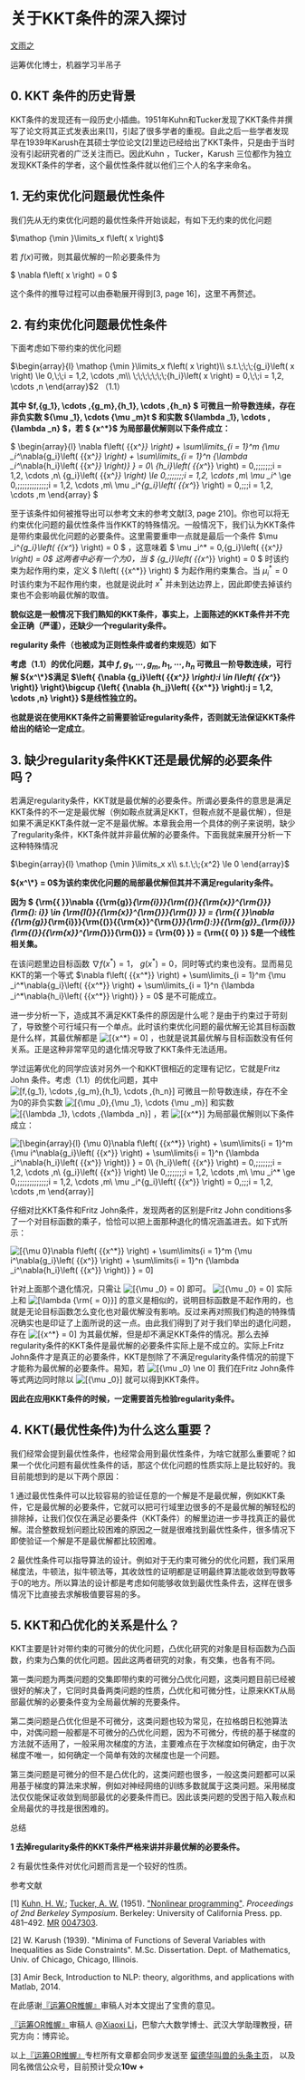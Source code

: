 # 关于KKT条件的深入探讨



[文雨之](https://www.zhihu.com/people/wen-yu-zhi-37)

运筹优化博士，机器学习半吊子



## **0. KKT 条件的历史背景**

KKT条件的发现还有一段历史小插曲。1951年Kuhn和Tucker发现了KKT条件并撰写了论文将其正式发表出来[1]，引起了很多学者的重视。自此之后一些学者发现早在1939年Karush在其硕士学位论文[2]里边已经给出了KKT条件，只是由于当时没有引起研究者的广泛关注而已。因此Kuhn ，Tucker，Karush 三位都作为独立发现KKT条件的学者，这个最优性条件就以他们三个人的名字来命名。



## **1. 无约束优化问题最优性条件**

我们先从无约束优化问题的最优性条件开始谈起，有如下无约束的优化问题

$\mathop {\min }\limits_x f\left( x \right)​$

若 $f\left( x \right)$可微，则其最优解的一阶必要条件为

$ \nabla f\left( x \right) = 0 $

这个条件的推导过程可以由泰勒展开得到[3, page 16]，这里不再赘述。



## **2. 有约束优化问题最优性条件**

下面考虑如下带约束的优化问题

$\begin{array}{l} \mathop {\min }\limits_x f\left( x \right)\\ s.t.\;\;\;{g_i}\left( x \right) \le 0,\;\;i = 1,2, \cdots ,m\\ \;\;\;\;\;\;\;{h_i}\left( x \right) = 0,\;\;i = 1,2, \cdots ,n \end{array}​$2      （1.1）

**其中 $f,{g_1}, \cdots ,{g_m},{h_1}, \cdots ,{h_n} $ 可微且一阶导数连续，存在非负实数 ${\mu _1}, \cdots {\mu _m}t $ 和实数 ${\lambda _1}, \cdots ,{\lambda _n} $，若 $ {x^*}$ 为局部最优解则以下条件成立：**

$ \begin{array}{l} \nabla f\left( {{x^*}} \right) + \sum\limits_{i = 1}^m {\mu _i^*\nabla{g_i}\left( {{x^*}} \right) + \sum\limits_{i = 1}^n {\lambda _i^*\nabla{h_i}\left( {{x^*}} \right)} } = 0\\ {h_i}\left( {{x^*}} \right) = 0,\;\;\;\;\;\;\;i = 1,2, \cdots ,n\\ {g_i}\left( {{x^*}} \right) \le 0,\;\;\;\;\;\;\;i = 1,2, \cdots ,m\\ \mu _i^* \ge 0,\;\;\;\;\;\;\;\;\;\;\;\;\;i = 1,2, \cdots ,m\\ \mu _i^*{g_i}\left( {{x^*}} \right) = 0,\;\;\;i = 1,2, \cdots ,m \end{array} ​$

至于该条件如何被推导出可以参考文末的参考文献[3, page 210]。你也可以将无约束优化问题的最优性条件当作KKT的特殊情况。一般情况下，我们认为KKT条件是带约束最优化问题的必要条件。这里需要重申一点就是最后一个条件 $\mu _i^*{g_i}\left( {{x^*}} \right) = 0 $ ，这意味着 $ \mu _i^* = 0,{g_i}\left( {{x^*}} \right) = 0$ ​这两者中必有一个为0，当 $ {g_i}\left( {{x^*}} \right) = 0 $ 时该约束为起作用约束，定义 $ I\left( {{x^*}} \right)  $ 为起作用约束集合。当 $\mu _i^* = 0$ 时该约束为不起作用约束，也就是说此时 ${{x^*}}$ 并未到达边界上，因此即使去掉该约束也不会影响最优解的取值。

**貌似这是一般情况下我们熟知的KKT条件，事实上，上面陈述的KKT条件并不完全正确（严谨），还缺少一个regularity条件。**

**regularity 条件（也被成为正则性条件或者约束规范）如下**

**考虑（1.1）的优化问题，其中 $f,{g_1}, \cdots ,{g_m},{h_1}, \cdots ,{h_n}$ 可微且一阶导数连续，可行解 ${x^\*}$满足 $\left\{ {\nabla {g_i}\left( {{x^*}} \right):i \in I\left( {{x^*}} \right)} \right\}\bigcup {\left\{ {\nabla {h_j}\left( {{x^*}} \right):j = 1,2, \cdots ,n} \right\}} $是线性独立的。**

**也就是说在使用KKT条件之前需要验证regularity条件，否则就无法保证KKT条件给出的结论一定成立**。





## **3. 缺少regularity条件KKT还是最优解的必要条件吗？**

若满足regularity条件，KKT就是最优解的必要条件。所谓必要条件的意思是满足KKT条件的不一定是最优解（例如鞍点就满足KKT，但鞍点就不是最优解），但是如果不满足KKT条件就一定不是最优解。本章我会用一个具体的例子来说明，缺少了regularity条件，KKT条件就并非最优解的必要条件。下面我就来展开分析一下这种特殊情况

$\begin{array}{l} \mathop {\min }\limits_x x\\ s.t.\;\;{x^2} \le 0 \end{array}$

**${x^\*} = 0​$为该约束优化问题的局部最优解但其并不满足regularity条件。**

**因为 $ {\rm{\{ }}\nabla {{\rm{g}}_{\rm{i}}}{\rm{(}}{{\rm{x}}^{\rm{*}}}{\rm{): i}} \in {\rm{I(}}{{\rm{x}}^{\rm{*}}}{\rm{)\} }} = {\rm{\{ }}\nabla {{\rm{g}}_{\rm{i}}}{\rm{(}}{{\rm{x}}^{\rm{*}}}{\rm{):}}{{\rm{g}}_{\rm{i}}}{\rm{(}}{{\rm{x}}^{\rm{*}}}{\rm{)}} = {\rm{0\} }} = {\rm{\{ 0\} }} ​$是一个线性相关集。**



在该问题里边目标函数 $\nabla f\left( {{x^*}} \right) = 1$， $g\left( {{x^*}} \right) = 0$，同时等式约束也没有。显而易见KKT的第一个等式 $\nabla f\left( {{x^*}} \right) + \sum\limits_{i = 1}^m {\mu _i^*\nabla{g_i}\left( {{x^*}} \right) + \sum\limits_{i = 1}^n {\lambda _i^*\nabla{h_i}\left( {{x^*}} \right)} } = 0$ 是不可能成立。

进一步分析一下，造成其不满足KKT条件的原因是什么呢？是由于约束过于苛刻了，导致整个可行域只有一个单点。此时该约束优化问题的最优解无论其目标函数是什么样，其最优解都是 ![\[{x^*} = 0\]](https://www.zhihu.com/equation?tex=%5C%5B%7Bx%5E%2A%7D+%3D+0%5C%5D) ，也就是说其最优解与目标函数没有任何关系。正是这种非常罕见的退化情况导致了KKT条件无法适用。

学过运筹优化的同学应该对另外一个和KKT很相近的定理有记忆，它就是Fritz John 条件。考虑（1.1）的优化问题，其中 ![\[f,{g_1}, \cdots ,{g_m},{h_1}, \cdots ,{h_n}\]](https://www.zhihu.com/equation?tex=%5C%5Bf%2C%7Bg_1%7D%2C+%5Ccdots+%2C%7Bg_m%7D%2C%7Bh_1%7D%2C+%5Ccdots+%2C%7Bh_n%7D%5C%5D) 可微且一阶导数连续，存在不全为0的非负实数 ![\[{\mu _0},{\mu _1}, \cdots {\mu _m}\]](https://www.zhihu.com/equation?tex=%5C%5B%7B%5Cmu+_0%7D%2C%7B%5Cmu+_1%7D%2C+%5Ccdots+%7B%5Cmu+_m%7D%5C%5D) 和实数 ![\[{\lambda _1}, \cdots ,{\lambda _n}\]](https://www.zhihu.com/equation?tex=%5C%5B%7B%5Clambda+_1%7D%2C+%5Ccdots+%2C%7B%5Clambda+_n%7D%5C%5D) ，若 ![\[{x^*}\]](https://www.zhihu.com/equation?tex=%5C%5B%7Bx%5E%2A%7D%5C%5D) 为局部最优解则以下条件成立：

![\[\begin{array}{l} {\mu _0}\nabla f\left( {{x^*}} \right) + \sum\limits_{i = 1}^m {\mu _i^*\nabla{g_i}\left( {{x^*}} \right) + \sum\limits_{i = 1}^n {\lambda _i^*\nabla{h_i}\left( {{x^*}} \right)} } = 0\\ {h_i}\left( {{x^*}} \right) = 0,\;\;\;\;\;\;\;i = 1,2, \cdots ,n\\ {g_i}\left( {{x^*}} \right) \le 0,\;\;\;\;\;\;\;i = 1,2, \cdots ,m\\ \mu _i^* \ge 0,\;\;\;\;\;\;\;\;\;\;\;\;\;i = 1,2, \cdots ,m\\ \mu _i^*{g_i}\left( {{x^*}} \right) = 0,\;\;\;i = 1,2, \cdots ,m \end{array}\]](https://www.zhihu.com/equation?tex=%5C%5B%5Cbegin%7Barray%7D%7Bl%7D+%7B%5Cmu+_0%7D%5Cnabla+f%5Cleft%28+%7B%7Bx%5E%2A%7D%7D+%5Cright%29+%2B+%5Csum%5Climits_%7Bi+%3D+1%7D%5Em+%7B%5Cmu+_i%5E%2A%5Cnabla%7Bg_i%7D%5Cleft%28+%7B%7Bx%5E%2A%7D%7D+%5Cright%29+%2B+%5Csum%5Climits_%7Bi+%3D+1%7D%5En+%7B%5Clambda+_i%5E%2A%5Cnabla%7Bh_i%7D%5Cleft%28+%7B%7Bx%5E%2A%7D%7D+%5Cright%29%7D+%7D+%3D+0%5C%5C+%7Bh_i%7D%5Cleft%28+%7B%7Bx%5E%2A%7D%7D+%5Cright%29+%3D+0%2C%5C%3B%5C%3B%5C%3B%5C%3B%5C%3B%5C%3B%5C%3Bi+%3D+1%2C2%2C+%5Ccdots+%2Cn%5C%5C+%7Bg_i%7D%5Cleft%28+%7B%7Bx%5E%2A%7D%7D+%5Cright%29+%5Cle+0%2C%5C%3B%5C%3B%5C%3B%5C%3B%5C%3B%5C%3B%5C%3Bi+%3D+1%2C2%2C+%5Ccdots+%2Cm%5C%5C+%5Cmu+_i%5E%2A+%5Cge+0%2C%5C%3B%5C%3B%5C%3B%5C%3B%5C%3B%5C%3B%5C%3B%5C%3B%5C%3B%5C%3B%5C%3B%5C%3B%5C%3Bi+%3D+1%2C2%2C+%5Ccdots+%2Cm%5C%5C+%5Cmu+_i%5E%2A%7Bg_i%7D%5Cleft%28+%7B%7Bx%5E%2A%7D%7D+%5Cright%29+%3D+0%2C%5C%3B%5C%3B%5C%3Bi+%3D+1%2C2%2C+%5Ccdots+%2Cm+%5Cend%7Barray%7D%5C%5D)

仔细对比KKT条件和Fritz John条件，发现两者的区别是Fritz John conditions多了一个对目标函数的乘子，恰恰可以把上面那种退化的情况涵盖进去。如下式所示：

![\[{\mu _0}\nabla f\left( {{x^*}} \right) + \sum\limits_{i = 1}^m {\mu _i^*\nabla{g_i}\left( {{x^*}} \right) + \sum\limits_{i = 1}^n {\lambda _i^*\nabla{h_i}\left( {{x^*}} \right)} } = 0\]](https://www.zhihu.com/equation?tex=%5C%5B%7B%5Cmu+_0%7D%5Cnabla+f%5Cleft%28+%7B%7Bx%5E%2A%7D%7D+%5Cright%29+%2B+%5Csum%5Climits_%7Bi+%3D+1%7D%5Em+%7B%5Cmu+_i%5E%2A%5Cnabla%7Bg_i%7D%5Cleft%28+%7B%7Bx%5E%2A%7D%7D+%5Cright%29+%2B+%5Csum%5Climits_%7Bi+%3D+1%7D%5En+%7B%5Clambda+_i%5E%2A%5Cnabla%7Bh_i%7D%5Cleft%28+%7B%7Bx%5E%2A%7D%7D+%5Cright%29%7D+%7D+%3D+0%5C%5D)

针对上面那个退化情况，只需让 ![\[{\mu _0} = 0\]](https://www.zhihu.com/equation?tex=%5C%5B%7B%5Cmu+_0%7D+%3D+0%5C%5D) 即可。 ![\[{\mu _0} = 0\]](https://www.zhihu.com/equation?tex=%5C%5B%7B%5Cmu+_0%7D+%3D+0%5C%5D) 实际上和 ![\[\lambda {\rm{ = 0}}\]](https://www.zhihu.com/equation?tex=%5C%5B%5Clambda+%7B%5Crm%7B+%3D+0%7D%7D%5C%5D) 的意义是相似的，说明目标函数是不起作用的，也就是无论目标函数怎么变化也对最优解没有影响。反过来再对照我们构造的特殊情况确实也是印证了上面所说的这一点。由此我们得到了对于我们举出的退化问题，存在 ![\[{x^*} = 0\]](https://www.zhihu.com/equation?tex=%5C%5B%7Bx%5E%2A%7D+%3D+0%5C%5D) 为其最优解，但是却不满足KKT条件的情况。那么去掉regularity条件的KKT条件是最优解的必要条件实际上是不成立的。实际上Fritz John条件才是真正的必要条件，KKT是刨除了不满足regularity条件情况的前提下才能称为最优解的必要条件。易知，若 ![\[{\mu _0} \ne 0\]](https://www.zhihu.com/equation?tex=%5C%5B%7B%5Cmu+_0%7D+%5Cne+0%5C%5D) 我们在Fritz John条件等式两边同时除以 ![\[{\mu _0}\]](https://www.zhihu.com/equation?tex=%5C%5B%7B%5Cmu+_0%7D%5C%5D) 就可以得到KKT条件。

**因此在应用KKT条件的时候，一定需要首先检验regularity条件。**



## **4. KKT(最优性条件)为什么这么重要？**

我们经常会提到最优性条件，也经常会用到最优性条件，为啥它就那么重要呢？如果一个优化问题有最优性条件的话，那这个优化问题的性质实际上是比较好的。我目前能想到的是以下两个原因：

1 通过最优性条件可以比较容易的验证任意的一个解是不是最优解，例如KKT条件，它是最优解的必要条件，它就可以把可行域里边很多的不是最优解的解轻松的排除掉，让我们仅仅在满足必要条件（KKT条件）的解里边进一步寻找真正的最优解。混合整数规划问题比较困难的原因之一就是很难找到最优性条件，很多情况下即使验证一个解是不是最优解都比较困难。

2 最优性条件可以指导算法的设计。例如对于无约束可微分的优化问题，我们采用梯度法，牛顿法，拟牛顿法等，其收敛性的证明都是证明最终算法能收敛到导数等于0的地方。所以算法的设计都是考虑如何能够收敛到最优性条件去，这样在很多情况下比直接去求解极值要容易的多。



## **5. KKT和凸优化的关系是什么？**

KKT主要是针对带约束的可微分的优化问题，凸优化研究的对象是目标函数为凸函数，约束为凸集的优化问题。因此这两者研究的对象，有交集，也各有不同。

第一类问题为两类问题的交集即带约束的可微分凸优化问题，这类问题目前已经被很好的解决了，它同时具备两类问题的性质，凸优化和可微分性，让原来KKT从局部最优解的必要条件变为全局最优解的充要条件。

第二类问题是凸优化但是不可微分，这类问题也较为常见，在拉格朗日松弛算法中，对偶问题一般都是不可微分的凸优化问题，因为不可微分，传统的基于梯度的方法就不适用了，一般采用次梯度的方法，主要难点在于次梯度如何确定，由于次梯度不唯一，如何确定一个简单有效的次梯度也是一个问题。

第三类问题是可微分的但不是凸优化的，这类问题也很多，一般这类问题都可以采用基于梯度的算法来求解，例如对神经网络的训练多数就属于这类问题。采用梯度法仅仅能保证收敛到局部最优的必要条件而已。因此该类问题的受困于陷入鞍点和全局最优的寻找是很困难的。



总结

**1 去掉regularity条件的KKT条件严格来讲并非最优解的必要条件。**

2 有最优性条件对优化问题而言是一个较好的性质。



参考文献

[1] [Kuhn, H. W.](http://link.zhihu.com/?target=https%3A//en.wikipedia.org/wiki/Harold_W._Kuhn); [Tucker, A. W.](http://link.zhihu.com/?target=https%3A//en.wikipedia.org/wiki/Albert_W._Tucker) (1951). ["Nonlinear programming"](http://link.zhihu.com/?target=http%3A//projecteuclid.org/euclid.bsmsp/1200500249). *Proceedings of 2nd Berkeley Symposium*. Berkeley: University of California Press. pp. 481–492. [MR](http://link.zhihu.com/?target=https%3A//en.wikipedia.org/wiki/Mathematical_Reviews) [0047303](http://link.zhihu.com/?target=https%3A//www.ams.org/mathscinet-getitem%3Fmr%3D0047303).

[2] W. Karush (1939). "Minima of Functions of Several Variables with Inequalities as Side Constraints". M.Sc. Dissertation. Dept. of Mathematics, Univ. of Chicago, Chicago, Illinois.

[3] Amir Beck, Introduction to NLP: theory, algorithms, and applications with Matlab, 2014.



在此感谢[『运筹OR帷幄』](https://zhuanlan.zhihu.com/operations-research)审稿人对本文提出了宝贵的意见。

[『运筹OR帷幄』](https://zhuanlan.zhihu.com/operations-research)审稿人 @[Xiaoxi Li](http://link.zhihu.com/?target=https%3A//sites.google.com/site/xiaoxilijeux/curriculum)，巴黎六大数学博士、武汉大学助理教授，研究方向：博弈论。

以上[『运筹OR帷幄』](https://zhuanlan.zhihu.com/operations-research)专栏所有文章都会同步发送至 [留德华叫兽的头条主页](http://link.zhihu.com/?target=https%3A//www.toutiao.com/c/user/62215957061/%23mid%3D1570625219325954)， 以及同名微信公众号，目前预计受众**10w +**